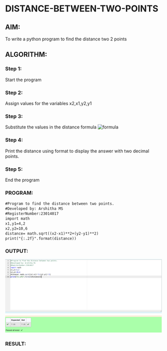 # DISTANCE-BETWEEN-TWO-POINTS

## AIM:
To write a python program to find the distance two 2 points
## ALGORITHM:
### Step 1: 
Start the program
### Step 2: 
Assign values for the variables x2,x1,y2,y1
### Step 3: 
Substitute the values in the distance formula  ![formula](/formula.JPG)
### Step 4: 
Print the distance using format to display the answer with two decimal points.
### Step 5: 
End the program
### PROGRAM:
  ```
  #Program to find the distance between two points.
#Developed by: Arshitha MS
#RegisterNumber:23014017
import math
x1,y1=4,2
x2,y2=10,6
distance= math.sqrt((x2-x1)**2+(y2-y1)**2)
print("{:.2f}".format(distance))

```

### OUTPUT:
![Output](distance.png)

### RESULT:

